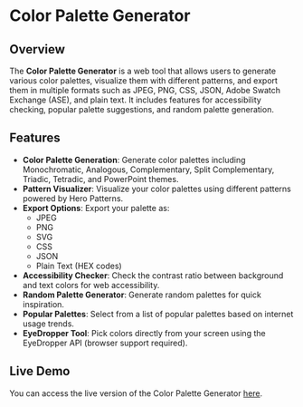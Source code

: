 # Color Palette Generator

## Overview

The **Color Palette Generator** is a web tool that allows users to generate various color palettes, visualize them with different patterns, and export them in multiple formats such as JPEG, PNG, CSS, JSON, Adobe Swatch Exchange (ASE), and plain text. It includes features for accessibility checking, popular palette suggestions, and random palette generation.


## Features

- **Color Palette Generation**: Generate color palettes including Monochromatic, Analogous, Complementary, Split Complementary, Triadic, Tetradic, and PowerPoint themes.
- **Pattern Visualizer**: Visualize your color palettes using different patterns powered by Hero Patterns.
- **Export Options**: Export your palette as:
  - JPEG
  - PNG
  - SVG
  - CSS
  - JSON
  - Plain Text (HEX codes)
- **Accessibility Checker**: Check the contrast ratio between background and text colors for web accessibility.
- **Random Palette Generator**: Generate random palettes for quick inspiration.
- **Popular Palettes**: Select from a list of popular palettes based on internet usage trends.
- **EyeDropper Tool**: Pick colors directly from your screen using the EyeDropper API (browser support required).

## Live Demo

You can access the live version of the Color Palette Generator [here](https://leanbeeef.github.io/Color-Palette-Generator/pages/index.html).

